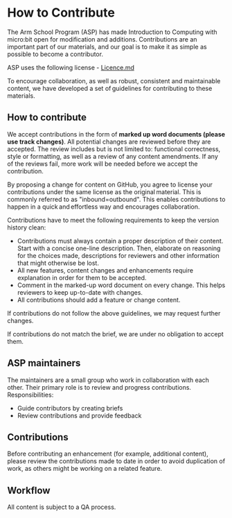 # How to Contribute
The Arm School Program (ASP) has made Introduction to Computing with micro:bit open for modification and additions. Contributions are an important part of our materials, and our goal is to make it as simple as possible to become a contributor.

ASP uses the following license - [Licence.md](https://github.com/arm-university/Introduction-to-Computing-with-microbit/blob/main/Licence.md)

To encourage collaboration, as well as robust, consistent and maintainable content, we have developed a set of guidelines for contributing to these materials. 

## How to contribute 
We accept contributions in the form of **marked up word documents (please use track changes)**. All potential changes are reviewed before they are accepted. The review includes but is not limited to: functional correctness, style or formatting, as well as a review of any content amendments. If any of the reviews fail, more work will be needed before we accept the contribution.

By proposing a change for content on GitHub, you agree to license your contributions under the same license as the original material. This is commonly referred to as "inbound=outbound". This enables contributions to happen in a quick and effortless way and encourages collaboration. 

Contributions have to meet the following requirements to keep the version history clean:

- Contributions must always contain a proper description of their content. Start with a concise one-line description. Then, elaborate on reasoning for the choices made, descriptions for reviewers and other information that might otherwise be lost.
- All new features, content changes and enhancements require explanation in order for them to be accepted. 
- Comment in the marked-up word document on every change. This helps reviewers to keep up-to-date with changes.
- All contributions should add a feature or change content.

If contributions do not follow the above guidelines, we may request further changes.

If contributions do not match the brief, we are under no obligation to accept them.

## ASP maintainers
The maintainers are a small group who work in collaboration with each other. Their primary role is to review and progress contributions.
Responsibilities:
- Guide contributors by creating briefs
- Review contributions and provide feedback

## Contributions
Before contributing an enhancement (for example, additional content), please review the contributions made to date in order to avoid duplication of work, as others might be working on a related feature.

## Workflow
All content is subject to a QA process.

